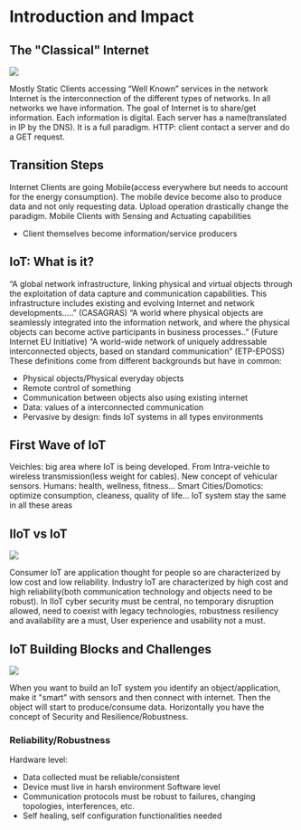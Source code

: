 # Introduction and Impact
## The "Classical" Internet
![](https://i.imgur.com/q0wDUdC.png)

 Mostly Static Clients accessing “Well Known” services in the network
 Internet is the interconnection of the different types of networks. In all networks we have information. The goal of Internet is to share/get information. Each information is digital. Each server has a name(translated in IP by the DNS). It is a full paradigm. 
 HTTP: client contact a server and do a GET request.
## Transition Steps
Internet Clients are going Mobile(access everywhere but needs to account for the energy consumption). The mobile device become also to produce data and not only requesting data. Upload operation drastically change the paradigm.
 Mobile Clients with Sensing and Actuating capabilities
- Client themselves become information/service producers
## IoT: What is it?
“A global network infrastructure, linking physical and virtual objects through the
exploitation of data capture and communication capabilities. This infrastructure includes existing and evolving Internet and network developments.....” (CASAGRAS)
“A world where physical objects are seamlessly integrated into the information
network, and where the physical objects can become active participants in business
processes..” (Future Internet EU Initiative)
“A world-wide network of uniquely addressable interconnected objects, based on standard communication” (ETP-EPOSS)
These definitions come from different backgrounds but have in common:
- Physical objects/Physical everyday objects
- Remote control of something
- Communication between objects also using existing internet
- Data: values of a interconnected communication
- Pervasive by design: finds IoT systems in all types environments
## First Wave of IoT
Veichles: big area where IoT is being developed. From Intra-veichle to wireless transmission(less weight for cables). New concept of vehicular sensors.
Humans: health, wellness, fitness...
Smart Cities/Domotics: optimize consumption, cleaness, quality of life...
IoT system stay the same in all these areas
## IIoT vs IoT
![](https://i.imgur.com/15GHsIl.png)

Consumer IoT are application thought for people so are characterized by low cost and  low reliability.
Industry IoT are characterized by high cost and high reliability(both communication technology and objects need to be robust).
In IIoT cyber security must be central, no temporary disruption allowed, need to coexist with legacy technologies, robustness resiliency and availability are a must, User experience and usability not a must.
## IoT Building Blocks and Challenges
![](https://i.imgur.com/mKXCF6e.png)

When you want to build an IoT system you identify an object/application, make it "smart" with sensors and then connect with internet. Then the object will start to produce/consume data. 
Horizontally you have the concept of Security and Resilience/Robustness.
### Reliability/Robustness
Hardware level:
- Data collected must be reliable/consistent
- Device must live in harsh environment
Software level
- Communication protocols must be robust to failures, changing topologies, interferences, etc.
- Self healing, self configuration functionalities needed
